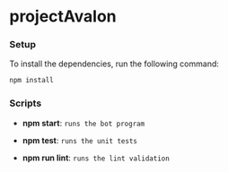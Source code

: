 # projectAvalon

### Setup

To install the dependencies, run the following command:

```bash
npm install
```

### Scripts

* **npm start**: `runs the bot program`

* **npm test**: `runs the unit tests`

* **npm run lint**: `runs the lint validation`

